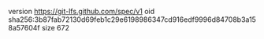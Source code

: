 version https://git-lfs.github.com/spec/v1
oid sha256:3b87fab72130d69feb1c29e6198986347cd916edf9996d84708b3a158a57604f
size 672
